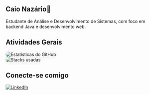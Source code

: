 ## Caio Nazário👋

Estudante de Análise e Desenvolvimento de Sistemas, com foco em backend Java e
desenvolvimento web.



## Atividades Gerais

<div align="LEFT">
  <img src="https://github-readme-stats.vercel.app/api?username=CaioNazario&show_icons=true&theme=react&hide_border=true" alt="Estatísticas do GitHub" style="border-radius: 10px; box-shadow: 0 2px 10px rgba(0,0,0,0.07);" />
</div>
<div align="LEFT">
  <img src="https://github-readme-stats.vercel.app/api/top-langs/?username=CaioNazario&layout=compact&langs_count=8&hide_border=true&theme=react" alt="Stacks usadas" style="border-radius: 10px; box-shadow: 0 2px 10px rgba(0,0,0,0.07);" />
</div>

## Conecte-se comigo 
<p>
  <a href="https://www.linkedin.com/in/caionazariobarros?utm_source=share&utm_campaign=share_via&utm_content=profile&utm_medium=android_app" target="_blank">
    <img src="https://img.shields.io/badge/LinkedIn-0077B5?style=for-the-badge&logo=linkedin&logoColor=white" alt="LinkedIn"/>
  </a>
</p>
